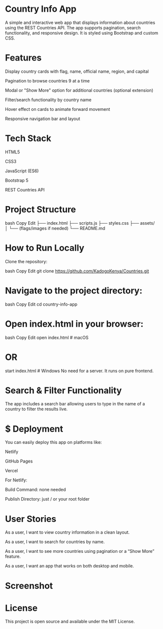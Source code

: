 # Country Info App

A simple and interactive web app that displays information about countries using the REST Countries API. The app supports pagination, search functionality, and responsive design. It is styled using Bootstrap and custom CSS.

# Features
Display country cards with flag, name, official name, region, and capital

Pagination to browse countries 9 at a time

Modal or "Show More" option for additional countries (optional extension)

Filter/search functionality by country name

Hover effect on cards to animate forward movement

Responsive navigation bar and layout

# Tech Stack
HTML5

CSS3

JavaScript (ES6)

Bootstrap 5

REST Countries API

# Project Structure
bash
Copy
Edit
├── index.html
├── scripts.js
├── styles.css
├── assets/
│   └── (flags/images if needed)
└── README.md

# How to Run Locally
Clone the repository:

bash
Copy
Edit
git clone https://github.com/KadogoKenya/Countries.git

# Navigate to the project directory:

bash
Copy
Edit
cd country-info-app

# Open index.html in your browser:

bash
Copy
Edit
open index.html  # macOS
# OR
start index.html  # Windows
No need for a server. It runs on pure frontend.

# Search & Filter Functionality
The app includes a search bar allowing users to type in the name of a country to filter the results live.

# $ Deployment
You can easily deploy this app on platforms like:

Netlify

GitHub Pages

Vercel

For Netlify:

Build Command: none needed

Publish Directory: just / or your root folder

# User Stories
As a user, I want to view country information in a clean layout.

As a user, I want to search for countries by name.

As a user, I want to see more countries using pagination or a “Show More” feature.

As a user, I want an app that works on both desktop and mobile.

# Screenshot

# License
This project is open source and available under the MIT License.

